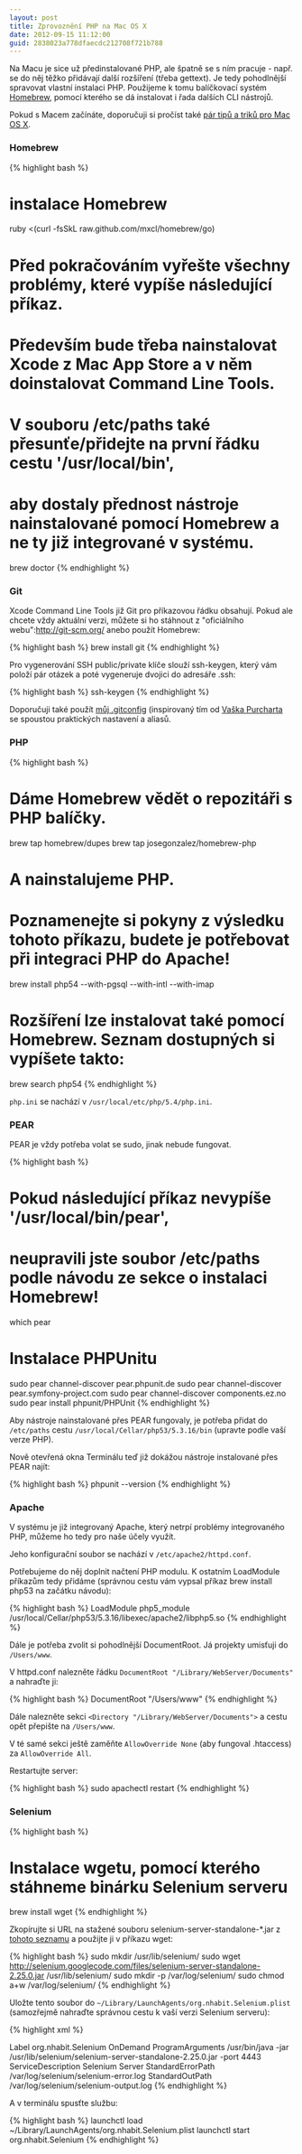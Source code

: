 ```yaml
---
layout: post
title: Zprovoznění PHP na Mac OS X
date: 2012-09-15 11:12:00
guid: 2838023a778dfaecdc212708f721b788
---
```


Na Macu je sice už předinstalované PHP, ale špatně se s ním pracuje - např. se do něj těžko přidávají další rozšíření (třeba gettext). Je tedy pohodlnější spravovat vlastní instalaci PHP. Použijeme k tomu balíčkovací systém [Homebrew](http://mxcl.github.com/homebrew/), pomocí kterého se dá instalovat i řada dalších CLI nástrojů.

Pokud s Macem začínáte, doporučuji si pročíst také [pár tipů a triků pro Mac OS X](/tipy-k-pouzivani-mac-osx).

### Homebrew

{% highlight bash %}
# instalace Homebrew
ruby <(curl -fsSkL raw.github.com/mxcl/homebrew/go)

# Před pokračováním vyřešte všechny problémy, které vypíše následující příkaz.
# Především bude třeba nainstalovat Xcode z Mac App Store a v něm doinstalovat Command Line Tools.
#
# V souboru /etc/paths také přesunťe/přidejte na první řádku cestu '/usr/local/bin',
# aby dostaly přednost nástroje nainstalované pomocí Homebrew a ne ty již integrované v systému.
brew doctor
{% endhighlight %}

### Git

Xcode Command Line Tools již Git pro příkazovou řádku obsahují. Pokud ale chcete vždy aktuální verzi, můžete si ho stáhnout z "oficiálního webu":http://git-scm.org/ anebo použít Homebrew:

{% highlight bash %}
brew install git
{% endhighlight %}

Pro vygenerování SSH public/private klíče slouží ssh-keygen, který vám položí pár otázek a poté vygeneruje dvojici do adresáře .ssh:

{% highlight bash %}
ssh-keygen
{% endhighlight %}

Doporučuji také použít [můj .gitconfig](https://gist.github.com/1210819) (inspirovaný tím od [Vaška Purcharta](https://gist.github.com/1109501) se spoustou praktických nastavení a aliasů.

### PHP

{% highlight bash %}
# Dáme Homebrew vědět o repozitáři s PHP balíčky.
brew tap homebrew/dupes
brew tap josegonzalez/homebrew-php

# A nainstalujeme PHP.
# Poznamenejte si pokyny z výsledku tohoto příkazu, budete je potřebovat při integraci PHP do Apache!
brew install php54 --with-pgsql --with-intl --with-imap

# Rozšíření lze instalovat také pomocí Homebrew. Seznam dostupných si vypíšete takto:
brew search php54
{% endhighlight %}

`php.ini` se nachází v `/usr/local/etc/php/5.4/php.ini`.

### PEAR

PEAR je vždy potřeba volat se sudo, jinak nebude fungovat.

{% highlight bash %}
# Pokud následující příkaz nevypíše '/usr/local/bin/pear',
# neupravili jste soubor /etc/paths podle návodu ze sekce o instalaci Homebrew!
which pear

# Instalace PHPUnitu
sudo pear channel-discover pear.phpunit.de
sudo pear channel-discover pear.symfony-project.com
sudo pear channel-discover components.ez.no
sudo pear install phpunit/PHPUnit
{% endhighlight %}

Aby nástroje nainstalované přes PEAR fungovaly, je potřeba přidat do `/etc/paths` cestu `/usr/local/Cellar/php53/5.3.16/bin` (upravte podle vaší verze PHP).

Nově otevřená okna Terminálu teď již dokážou nástroje instalované přes PEAR najít:

{% highlight bash %}
phpunit --version
{% endhighlight %}

### Apache

V systému je již integrovaný Apache, který netrpí problémy integrovaného PHP, můžeme ho tedy pro naše účely využít.

Jeho konfigurační soubor se nachází v `/etc/apache2/httpd.conf`.

Potřebujeme do něj doplnit načtení PHP modulu. K ostatním LoadModule příkazům tedy přidáme (správnou cestu vám vypsal příkaz brew install php53 na začátku návodu):

{% highlight bash %}
LoadModule php5_module /usr/local/Cellar/php53/5.3.16/libexec/apache2/libphp5.so
{% endhighlight %}

Dále je potřeba zvolit si pohodlnější DocumentRoot. Já projekty umisťuji do `/Users/www`.

V httpd.conf nalezněte řádku `DocumentRoot "/Library/WebServer/Documents"` a nahraďte ji:

{% highlight bash %}
DocumentRoot "/Users/www"
{% endhighlight %}

Dále nalezněte sekci `<Directory "/Library/WebServer/Documents">` a cestu opět přepište na `/Users/www`.

V té samé sekci ještě zaměňte `AllowOverride None` (aby fungoval .htaccess) za `AllowOverride All`.

Restartujte server:

{% highlight bash %}
sudo apachectl restart
{% endhighlight %}

### Selenium

{% highlight bash %}
# Instalace wgetu, pomocí kterého stáhneme binárku Selenium serveru
brew install wget
{% endhighlight %}

Zkopírujte si URL na stažené souboru selenium-server-standalone-*.jar z [tohoto seznamu](http://code.google.com/p/selenium/downloads/list) a použijte ji v příkazu wget:

{% highlight bash %}
sudo mkdir /usr/lib/selenium/
sudo wget http://selenium.googlecode.com/files/selenium-server-standalone-2.25.0.jar /usr/lib/selenium/
sudo mkdir -p /var/log/selenium/
sudo chmod a+w /var/log/selenium/
{% endhighlight %}

Uložte tento soubor do `~/Library/LaunchAgents/org.nhabit.Selenium.plist` (samozřejmě nahraďte správnou cestu k vaší verzi Selenium serveru):

{% highlight xml %}
<?xml version="1.0" encoding="UTF-8"?>

<plist version="1.0">
	<dict>
		<key>Label</key>
		<string>org.nhabit.Selenium</string>
		<key>OnDemand</key>
		<true/>
		<key>ProgramArguments</key>
		<array>
			<string>/usr/bin/java</string>
			<string>-jar</string>
			<string>/usr/lib/selenium/selenium-server-standalone-2.25.0.jar</string>
			<string>-port</string>
			<string>4443</string>
		</array>
		<key>ServiceDescription</key>
		<string>Selenium Server</string>
		<key>StandardErrorPath</key>
		<string>/var/log/selenium/selenium-error.log</string>
		<key>StandardOutPath</key>
		<string>/var/log/selenium/selenium-output.log</string>
	</dict>
</plist>
{% endhighlight %}

A v terminálu spusťte službu:

{% highlight bash %}
launchctl load ~/Library/LaunchAgents/org.nhabit.Selenium.plist
launchctl start org.nhabit.Selenium
{% endhighlight %}
